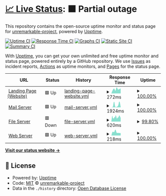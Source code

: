 # [📈 Live Status](https://status.jangle.ink): <!--live status--> **🟧 Partial outage**

This repository contains the open-source uptime monitor and status page for [unremarkable-project](https://status.jangle.ink), powered by [Upptime](https://github.com/upptime/upptime).

[![Uptime CI](https://github.com/unremarkable-project/uptime/workflows/Uptime%20CI/badge.svg)](https://github.com/unremarkable-project/uptime/actions?query=workflow%3A%22Uptime+CI%22)
[![Response Time CI](https://github.com/unremarkable-project/uptime/workflows/Response%20Time%20CI/badge.svg)](https://github.com/unremarkable-project/uptime/actions?query=workflow%3A%22Response+Time+CI%22)
[![Graphs CI](https://github.com/unremarkable-project/uptime/workflows/Graphs%20CI/badge.svg)](https://github.com/unremarkable-project/uptime/actions?query=workflow%3A%22Graphs+CI%22)
[![Static Site CI](https://github.com/unremarkable-project/uptime/workflows/Static%20Site%20CI/badge.svg)](https://github.com/unremarkable-project/uptime/actions?query=workflow%3A%22Static+Site+CI%22)
[![Summary CI](https://github.com/unremarkable-project/uptime/workflows/Summary%20CI/badge.svg)](https://github.com/unremarkable-project/uptime/actions?query=workflow%3A%22Summary+CI%22)

With [Upptime](https://upptime.js.org), you can get your own unlimited and free uptime monitor and status page, powered entirely by a GitHub repository. We use [Issues](https://github.com/unremarkable-project/uptime/issues) as incident reports, [Actions](https://github.com/unremarkable-project/uptime/actions) as uptime monitors, and [Pages](https://status.jangle.ink) for the status page.

<!--start: status pages-->
<!-- This summary is generated by Upptime (https://github.com/upptime/upptime) -->
<!-- Do not edit this manually, your changes will be overwritten -->
<!-- prettier-ignore -->
| URL | Status | History | Response Time | Uptime |
| --- | ------ | ------- | ------------- | ------ |
| <img alt="" src="https://favicons.githubusercontent.com/jangleinc.com" height="13"> [Landing Page (Website)](http://jangleinc.com) | 🟩 Up | [landing-page-website.yml](https://github.com/unremarkable-project/uptime/commits/HEAD/history/landing-page-website.yml) | <details><summary><img alt="Response time graph" src="./graphs/landing-page-website/response-time-week.png" height="20"> 272ms</summary><br><a href="https://status.jangle.ink/history/landing-page-website"><img alt="Response time 274" src="https://img.shields.io/endpoint?url=https%3A%2F%2Fraw.githubusercontent.com%2Funremarkable-project%2Fuptime%2FHEAD%2Fapi%2Flanding-page-website%2Fresponse-time.json"></a><br><a href="https://status.jangle.ink/history/landing-page-website"><img alt="24-hour response time 204" src="https://img.shields.io/endpoint?url=https%3A%2F%2Fraw.githubusercontent.com%2Funremarkable-project%2Fuptime%2FHEAD%2Fapi%2Flanding-page-website%2Fresponse-time-day.json"></a><br><a href="https://status.jangle.ink/history/landing-page-website"><img alt="7-day response time 272" src="https://img.shields.io/endpoint?url=https%3A%2F%2Fraw.githubusercontent.com%2Funremarkable-project%2Fuptime%2FHEAD%2Fapi%2Flanding-page-website%2Fresponse-time-week.json"></a><br><a href="https://status.jangle.ink/history/landing-page-website"><img alt="30-day response time 251" src="https://img.shields.io/endpoint?url=https%3A%2F%2Fraw.githubusercontent.com%2Funremarkable-project%2Fuptime%2FHEAD%2Fapi%2Flanding-page-website%2Fresponse-time-month.json"></a><br><a href="https://status.jangle.ink/history/landing-page-website"><img alt="1-year response time 274" src="https://img.shields.io/endpoint?url=https%3A%2F%2Fraw.githubusercontent.com%2Funremarkable-project%2Fuptime%2FHEAD%2Fapi%2Flanding-page-website%2Fresponse-time-year.json"></a></details> | <details><summary><a href="https://status.jangle.ink/history/landing-page-website">100.00%</a></summary><a href="https://status.jangle.ink/history/landing-page-website"><img alt="All-time uptime 100.00%" src="https://img.shields.io/endpoint?url=https%3A%2F%2Fraw.githubusercontent.com%2Funremarkable-project%2Fuptime%2FHEAD%2Fapi%2Flanding-page-website%2Fuptime.json"></a><br><a href="https://status.jangle.ink/history/landing-page-website"><img alt="24-hour uptime 100.00%" src="https://img.shields.io/endpoint?url=https%3A%2F%2Fraw.githubusercontent.com%2Funremarkable-project%2Fuptime%2FHEAD%2Fapi%2Flanding-page-website%2Fuptime-day.json"></a><br><a href="https://status.jangle.ink/history/landing-page-website"><img alt="7-day uptime 100.00%" src="https://img.shields.io/endpoint?url=https%3A%2F%2Fraw.githubusercontent.com%2Funremarkable-project%2Fuptime%2FHEAD%2Fapi%2Flanding-page-website%2Fuptime-week.json"></a><br><a href="https://status.jangle.ink/history/landing-page-website"><img alt="30-day uptime 100.00%" src="https://img.shields.io/endpoint?url=https%3A%2F%2Fraw.githubusercontent.com%2Funremarkable-project%2Fuptime%2FHEAD%2Fapi%2Flanding-page-website%2Fuptime-month.json"></a><br><a href="https://status.jangle.ink/history/landing-page-website"><img alt="1-year uptime 100.00%" src="https://img.shields.io/endpoint?url=https%3A%2F%2Fraw.githubusercontent.com%2Funremarkable-project%2Fuptime%2FHEAD%2Fapi%2Flanding-page-website%2Fuptime-year.json"></a></details>
| <img alt="" src="https://favicons.githubusercontent.com/mailgun.com" height="13"> [Mail Server](https://mailgun.com) | 🟩 Up | [mail-server.yml](https://github.com/unremarkable-project/uptime/commits/HEAD/history/mail-server.yml) | <details><summary><img alt="Response time graph" src="./graphs/mail-server/response-time-week.png" height="20"> 1924ms</summary><br><a href="https://status.jangle.ink/history/mail-server"><img alt="Response time 770" src="https://img.shields.io/endpoint?url=https%3A%2F%2Fraw.githubusercontent.com%2Funremarkable-project%2Fuptime%2FHEAD%2Fapi%2Fmail-server%2Fresponse-time.json"></a><br><a href="https://status.jangle.ink/history/mail-server"><img alt="24-hour response time 206" src="https://img.shields.io/endpoint?url=https%3A%2F%2Fraw.githubusercontent.com%2Funremarkable-project%2Fuptime%2FHEAD%2Fapi%2Fmail-server%2Fresponse-time-day.json"></a><br><a href="https://status.jangle.ink/history/mail-server"><img alt="7-day response time 1924" src="https://img.shields.io/endpoint?url=https%3A%2F%2Fraw.githubusercontent.com%2Funremarkable-project%2Fuptime%2FHEAD%2Fapi%2Fmail-server%2Fresponse-time-week.json"></a><br><a href="https://status.jangle.ink/history/mail-server"><img alt="30-day response time 794" src="https://img.shields.io/endpoint?url=https%3A%2F%2Fraw.githubusercontent.com%2Funremarkable-project%2Fuptime%2FHEAD%2Fapi%2Fmail-server%2Fresponse-time-month.json"></a><br><a href="https://status.jangle.ink/history/mail-server"><img alt="1-year response time 770" src="https://img.shields.io/endpoint?url=https%3A%2F%2Fraw.githubusercontent.com%2Funremarkable-project%2Fuptime%2FHEAD%2Fapi%2Fmail-server%2Fresponse-time-year.json"></a></details> | <details><summary><a href="https://status.jangle.ink/history/mail-server">100.00%</a></summary><a href="https://status.jangle.ink/history/mail-server"><img alt="All-time uptime 99.95%" src="https://img.shields.io/endpoint?url=https%3A%2F%2Fraw.githubusercontent.com%2Funremarkable-project%2Fuptime%2FHEAD%2Fapi%2Fmail-server%2Fuptime.json"></a><br><a href="https://status.jangle.ink/history/mail-server"><img alt="24-hour uptime 100.00%" src="https://img.shields.io/endpoint?url=https%3A%2F%2Fraw.githubusercontent.com%2Funremarkable-project%2Fuptime%2FHEAD%2Fapi%2Fmail-server%2Fuptime-day.json"></a><br><a href="https://status.jangle.ink/history/mail-server"><img alt="7-day uptime 100.00%" src="https://img.shields.io/endpoint?url=https%3A%2F%2Fraw.githubusercontent.com%2Funremarkable-project%2Fuptime%2FHEAD%2Fapi%2Fmail-server%2Fuptime-week.json"></a><br><a href="https://status.jangle.ink/history/mail-server"><img alt="30-day uptime 100.00%" src="https://img.shields.io/endpoint?url=https%3A%2F%2Fraw.githubusercontent.com%2Funremarkable-project%2Fuptime%2FHEAD%2Fapi%2Fmail-server%2Fuptime-month.json"></a><br><a href="https://status.jangle.ink/history/mail-server"><img alt="1-year uptime 99.95%" src="https://img.shields.io/endpoint?url=https%3A%2F%2Fraw.githubusercontent.com%2Funremarkable-project%2Fuptime%2FHEAD%2Fapi%2Fmail-server%2Fuptime-year.json"></a></details>
| <img alt="" src="https://favicons.githubusercontent.com/files.jangle.ink" height="13"> [File Server](http://files.jangle.ink) | 🟥 Down | [file-server.yml](https://github.com/unremarkable-project/uptime/commits/HEAD/history/file-server.yml) | <details><summary><img alt="Response time graph" src="./graphs/file-server/response-time-week.png" height="20"> 620ms</summary><br><a href="https://status.jangle.ink/history/file-server"><img alt="Response time 577" src="https://img.shields.io/endpoint?url=https%3A%2F%2Fraw.githubusercontent.com%2Funremarkable-project%2Fuptime%2FHEAD%2Fapi%2Ffile-server%2Fresponse-time.json"></a><br><a href="https://status.jangle.ink/history/file-server"><img alt="24-hour response time 551" src="https://img.shields.io/endpoint?url=https%3A%2F%2Fraw.githubusercontent.com%2Funremarkable-project%2Fuptime%2FHEAD%2Fapi%2Ffile-server%2Fresponse-time-day.json"></a><br><a href="https://status.jangle.ink/history/file-server"><img alt="7-day response time 620" src="https://img.shields.io/endpoint?url=https%3A%2F%2Fraw.githubusercontent.com%2Funremarkable-project%2Fuptime%2FHEAD%2Fapi%2Ffile-server%2Fresponse-time-week.json"></a><br><a href="https://status.jangle.ink/history/file-server"><img alt="30-day response time 590" src="https://img.shields.io/endpoint?url=https%3A%2F%2Fraw.githubusercontent.com%2Funremarkable-project%2Fuptime%2FHEAD%2Fapi%2Ffile-server%2Fresponse-time-month.json"></a><br><a href="https://status.jangle.ink/history/file-server"><img alt="1-year response time 577" src="https://img.shields.io/endpoint?url=https%3A%2F%2Fraw.githubusercontent.com%2Funremarkable-project%2Fuptime%2FHEAD%2Fapi%2Ffile-server%2Fresponse-time-year.json"></a></details> | <details><summary><a href="https://status.jangle.ink/history/file-server">99.80%</a></summary><a href="https://status.jangle.ink/history/file-server"><img alt="All-time uptime 99.78%" src="https://img.shields.io/endpoint?url=https%3A%2F%2Fraw.githubusercontent.com%2Funremarkable-project%2Fuptime%2FHEAD%2Fapi%2Ffile-server%2Fuptime.json"></a><br><a href="https://status.jangle.ink/history/file-server"><img alt="24-hour uptime 100.00%" src="https://img.shields.io/endpoint?url=https%3A%2F%2Fraw.githubusercontent.com%2Funremarkable-project%2Fuptime%2FHEAD%2Fapi%2Ffile-server%2Fuptime-day.json"></a><br><a href="https://status.jangle.ink/history/file-server"><img alt="7-day uptime 99.80%" src="https://img.shields.io/endpoint?url=https%3A%2F%2Fraw.githubusercontent.com%2Funremarkable-project%2Fuptime%2FHEAD%2Fapi%2Ffile-server%2Fuptime-week.json"></a><br><a href="https://status.jangle.ink/history/file-server"><img alt="30-day uptime 99.59%" src="https://img.shields.io/endpoint?url=https%3A%2F%2Fraw.githubusercontent.com%2Funremarkable-project%2Fuptime%2FHEAD%2Fapi%2Ffile-server%2Fuptime-month.json"></a><br><a href="https://status.jangle.ink/history/file-server"><img alt="1-year uptime 99.78%" src="https://img.shields.io/endpoint?url=https%3A%2F%2Fraw.githubusercontent.com%2Funremarkable-project%2Fuptime%2FHEAD%2Fapi%2Ffile-server%2Fuptime-year.json"></a></details>
| <img alt="" src="https://favicons.githubusercontent.com/jangle.ink" height="13"> [Web Server](http://jangle.ink) | 🟩 Up | [web-server.yml](https://github.com/unremarkable-project/uptime/commits/HEAD/history/web-server.yml) | <details><summary><img alt="Response time graph" src="./graphs/web-server/response-time-week.png" height="20"> 218ms</summary><br><a href="https://status.jangle.ink/history/web-server"><img alt="Response time 204" src="https://img.shields.io/endpoint?url=https%3A%2F%2Fraw.githubusercontent.com%2Funremarkable-project%2Fuptime%2FHEAD%2Fapi%2Fweb-server%2Fresponse-time.json"></a><br><a href="https://status.jangle.ink/history/web-server"><img alt="24-hour response time 453" src="https://img.shields.io/endpoint?url=https%3A%2F%2Fraw.githubusercontent.com%2Funremarkable-project%2Fuptime%2FHEAD%2Fapi%2Fweb-server%2Fresponse-time-day.json"></a><br><a href="https://status.jangle.ink/history/web-server"><img alt="7-day response time 218" src="https://img.shields.io/endpoint?url=https%3A%2F%2Fraw.githubusercontent.com%2Funremarkable-project%2Fuptime%2FHEAD%2Fapi%2Fweb-server%2Fresponse-time-week.json"></a><br><a href="https://status.jangle.ink/history/web-server"><img alt="30-day response time 202" src="https://img.shields.io/endpoint?url=https%3A%2F%2Fraw.githubusercontent.com%2Funremarkable-project%2Fuptime%2FHEAD%2Fapi%2Fweb-server%2Fresponse-time-month.json"></a><br><a href="https://status.jangle.ink/history/web-server"><img alt="1-year response time 204" src="https://img.shields.io/endpoint?url=https%3A%2F%2Fraw.githubusercontent.com%2Funremarkable-project%2Fuptime%2FHEAD%2Fapi%2Fweb-server%2Fresponse-time-year.json"></a></details> | <details><summary><a href="https://status.jangle.ink/history/web-server">100.00%</a></summary><a href="https://status.jangle.ink/history/web-server"><img alt="All-time uptime 99.98%" src="https://img.shields.io/endpoint?url=https%3A%2F%2Fraw.githubusercontent.com%2Funremarkable-project%2Fuptime%2FHEAD%2Fapi%2Fweb-server%2Fuptime.json"></a><br><a href="https://status.jangle.ink/history/web-server"><img alt="24-hour uptime 100.00%" src="https://img.shields.io/endpoint?url=https%3A%2F%2Fraw.githubusercontent.com%2Funremarkable-project%2Fuptime%2FHEAD%2Fapi%2Fweb-server%2Fuptime-day.json"></a><br><a href="https://status.jangle.ink/history/web-server"><img alt="7-day uptime 100.00%" src="https://img.shields.io/endpoint?url=https%3A%2F%2Fraw.githubusercontent.com%2Funremarkable-project%2Fuptime%2FHEAD%2Fapi%2Fweb-server%2Fuptime-week.json"></a><br><a href="https://status.jangle.ink/history/web-server"><img alt="30-day uptime 100.00%" src="https://img.shields.io/endpoint?url=https%3A%2F%2Fraw.githubusercontent.com%2Funremarkable-project%2Fuptime%2FHEAD%2Fapi%2Fweb-server%2Fuptime-month.json"></a><br><a href="https://status.jangle.ink/history/web-server"><img alt="1-year uptime 99.98%" src="https://img.shields.io/endpoint?url=https%3A%2F%2Fraw.githubusercontent.com%2Funremarkable-project%2Fuptime%2FHEAD%2Fapi%2Fweb-server%2Fuptime-year.json"></a></details>

<!--end: status pages-->

[**Visit our status website →**](https://status.jangle.ink)

## 📄 License

- Powered by: [Upptime](https://github.com/upptime/upptime)
- Code: [MIT](./LICENSE) © [unremarkable-project](https://status.jangle.ink)
- Data in the `./history` directory: [Open Database License](https://opendatacommons.org/licenses/odbl/1-0/)
